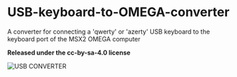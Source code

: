 # USB-keyboard-to-OMEGA-converter
A converter for connecting a 'qwerty' or 'azerty' USB keyboard to the keyboard port of the MSX2 OMEGA computer

**Released under the cc-by-sa-4.0 license**

![USB CONVERTER](image.jpg)
